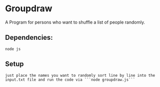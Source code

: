 # Groupdraw
A Program for persons who want to shuffle a list of people randomly.

## Dependencies:
	node js

## Setup
	just place the names you want to randomly sort line by line into the input.txt file and run the code via ```node groupdraw.js```

